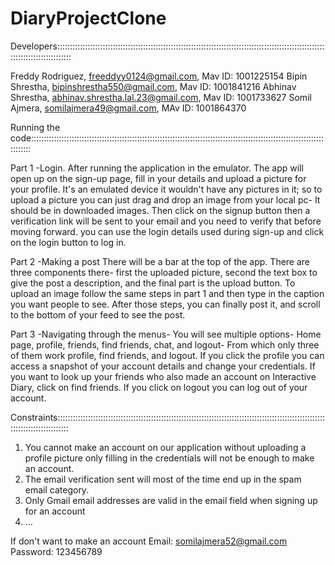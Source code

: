 # DiaryProjectClone

Developers::::::::::::::::::::::::::::::::::::::::::::::::::::::::::::::::::::::::::::::::::::::::::::::::::::::::::::::::::::::::::::::::::

Freddy Rodriguez, freeddyy0124@gmail.com, Mav ID: 1001225154
Bipin Shrestha, bipinshrestha550@gmail.com, Mav ID: 1001841216
Abhinav Shrestha, abhinav.shrestha.lal.23@gmail.com, Mav ID: 1001733627
Somil Ajmera, somilajmera49@gmail.com, MAv ID: 1001864370 


Running the code::::::::::::::::::::::::::::::::::::::::::::::::::::::::::::::::::::::::::::::::::::::::::::::::::::::::::::::::::::::::::::

Part 1 -Login. After running the application in the emulator. The app will open up on the sign-up page, fill in your details and upload a picture for your profile. 
It's an emulated device it wouldn't have any pictures in it; so to upload a picture you can just drag and drop an image from your local pc- It should be in downloaded 
images. Then click on the signup button then a verification link will be sent to your email and you need to verify that before moving forward. you can use the login 
details used during sign-up and click on the login button to log in.

Part 2 -Making a post There will be a bar at the top of the app. There are three components there- first the uploaded picture, second the text box to give 
the post a description, and the final part is the upload button. To upload an image follow the same steps in part 1 and then type in the caption you want
people to see. After those steps, you can finally post it, and scroll to the bottom of your feed to see the post.

Part 3 -Navigating through the menus- You will see multiple options- Home page, profile, friends, find friends, chat, and logout- From which only three of them
work profile, find friends, and logout. If you click the profile you can access a snapshot of your account details and change your credentials. If you want to look up 
your friends who also made an account on Interactive Diary, click on find friends. If you click on logout you can log out of your account.                                                                                               

Constraints:::::::::::::::::::::::::::::::::::::::::::::::::::::::::::::::::::::::::::::::::::::::::::::::::::::::::::::::::::::::::::::::::
1) You cannot make an account on our application without uploading a profile picture only filling in the credentials will not be enough to make an account.
2) The email verification sent will most of the time end up in the spam email category.
3) Only Gmail email addresses are valid in the email field when signing up for an account
4) ...

If don't want to make an account 
Email: somilajmera52@gmail.com
Password: 123456789
